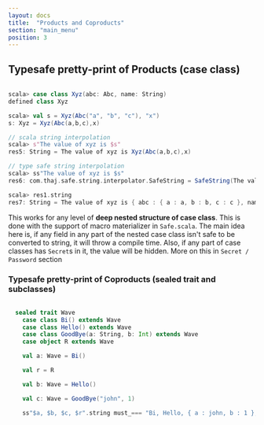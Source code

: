 ```yaml
---
layout: docs
title:  "Products and Coproducts"
section: "main_menu"
position: 3
---
```


## Typesafe pretty-print of Products (case class)

```scala

scala> case class Xyz(abc: Abc, name: String)
defined class Xyz

scala> val s = Xyz(Abc("a", "b", "c"), "x")
s: Xyz = Xyz(Abc(a,b,c),x)

// scala string interpolation
scala> s"The value of xyz is $s"
res5: String = The value of xyz is Xyz(Abc(a,b,c),x)

// type safe string interpolation
scala> ss"The value of xyz is $s"
res6: com.thaj.safe.string.interpolator.SafeString = SafeString(The value of xyz is { abc : { a : a, b : b, c : c }, name : x })

scala> res1.string
res7: String = The value of xyz is { abc : { a : a, b : b, c : c }, name : x }
```


This works for any level of **deep nested structure of case class**. This is done with the support of macro materializer in `Safe.scala`.
The main idea here is, if any field in any part of the nested case class isn't safe to be converted to string, it will throw a compile time.
Also, if any part of case classes has `Secret`s in it, the value will be hidden. More on this in `Secret / Password` section

### Typesafe pretty-print of Coproducts (sealed trait and subclasses)

```scala

  sealed trait Wave
    case class Bi() extends Wave
    case class Hello() extends Wave
    case class GoodBye(a: String, b: Int) extends Wave
    case object R extends Wave

    val a: Wave = Bi()

    val r = R

    val b: Wave = Hello()

    val c: Wave = GoodBye("john", 1)

    ss"$a, $b, $c, $r".string must_=== "Bi, Hello, { a : john, b : 1 }, R"

```